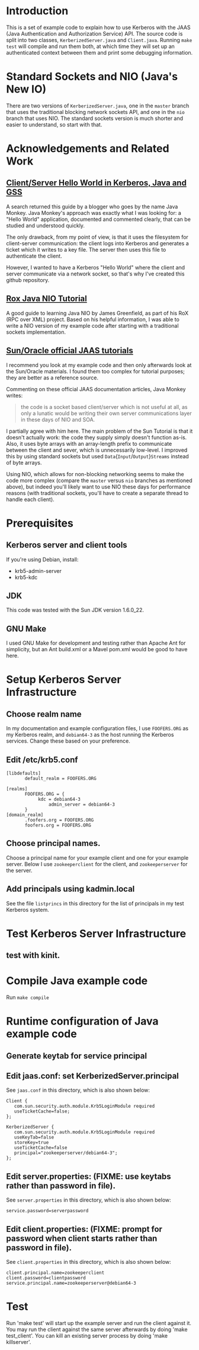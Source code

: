 # Introduction

This is a set of example code to explain how to use Kerberos with the
JAAS (Java Authentication and Authorization Service) API. The source
code is split into two classes, `KerberizedServer.java` and
`Client.java`. Running `make test` will compile and run them both, at
which time they will set up an authenticated context between them and
print some debugging information.

# Standard Sockets and NIO (Java's New IO)

There are two versions of `KerberizedServer.java`, one in the `master`
branch that uses the traditional blocking network sockets API, and one
in the `nio` branch that uses NIO. The standard sockets version is
much shorter and easier to understand, so start with that.

# Acknowledgements and Related Work

## [Client/Server Hello World in Kerberos, Java and GSS](http://thejavamonkey.blogspot.com/2008/04/clientserver-hello-world-in-kerberos.html)

A search returned this guide by a blogger who goes by the name Java
Monkey. Java Monkey's approach was exactly what I was looking for:
a "Hello World" application, documented and commented clearly, that
can be studied and understood quickly.

The only drawback, from my point of view, is that it uses the
filesystem for client-server communication: the client logs into
Kerberos and generates a ticket which it writes to a key file. The
server then uses this file to authenticate the client.

However, I wanted to have a Kerberos "Hello World" where the client
and server communicate via a network socket, so that's why I've
created this github repository.

## [Rox Java NIO Tutorial](http://rox-xmlrpc.sourceforge.net/niotut/)

A good guide to learning Java NIO by James Greenfield, as part of his
RoX (RPC over XML) project. Based on his helpful information, I was
able to write a NIO version of my example code after starting with a
traditional sockets implementation.

## [Sun/Oracle official JAAS tutorials](http://java.sun.com/j2se/1.5.0/docs/guide/security/jgss/tutorials/index.html)

I recommend you look at my example code and then only afterwards look
at the Sun/Oracle materials. I found them too complex for tutorial
purposes; they are better as a reference source.

Commenting on these official JAAS documentation articles, Java Monkey writes:

> the code is a socket based client/server which is not useful at all,
> as only a lunatic would be writing their own server communications
> layer in these days of NIO and SOA.

I partially agree with him here. The main problem of the Sun Tutorial
is that it doesn't actually work: the code they supply simply doesn't
function as-is. Also, it uses byte arrays with an array-length prefix
to communicate between the client and sever, which is unnecessarily
low-level. I improved this by using standard sockets but used
`Data`{`Input`/`Output`}`Streams` instead of byte arrays.

Using NIO, which allows for non-blocking networking seems to make the
code more complex (compare the `master` versus `nio` branches as
mentioned above), but indeed you'll likely want to use NIO these days
for performance reasons (with traditional sockets, you'll have to
create a separate thread to handle each client).

# Prerequisites

## Kerberos server and client tools

If you're using Debian, install:

* krb5-admin-server
* krb5-kdc

## JDK

This code was tested with the Sun JDK version 1.6.0_22.

## GNU Make

I used GNU Make for development and testing rather than Apache Ant for
simplicity, but an Ant build.xml or a Mavel pom.xml would be good to have here.

# Setup Kerberos Server Infrastructure

## Choose realm name

In my documentation and example configuration files, I use
`FOOFERS.ORG` as my Kerberos realm, and `debian64-3` as the host
running the Kerberos services. Change these based on your preference.

## Edit /etc/krb5.conf

    [libdefaults]
           default_realm = FOOFERS.ORG

    [realms]
           FOOFERS.ORG = {
       		    kdc = debian64-3
                    admin_server = debian64-3
           }
    [domain_realm]
           .foofers.org = FOOFERS.ORG
           foofers.org = FOOFERS.ORG

## Choose principal names.

Choose a principal name for your example client and one for your
example server. Below I use `zookeeperclient` for the client, and
`zookeeperserver` for the server.

## Add principals using kadmin.local 

See the file `listprincs` in this directory for the list of principals
in my test Kerberos system.

# Test Kerberos Server Infrastructure

## test with kinit.

# Compile Java example code

Run `make compile`

# Runtime configuration of Java example code

## Generate keytab for service principal

## Edit jaas.conf: set KerberizedServer.principal

See `jaas.conf` in this directory, which is also shown below:

    Client {
       com.sun.security.auth.module.Krb5LoginModule required
       useTicketCache=false;
    };

    KerberizedServer {
       com.sun.security.auth.module.Krb5LoginModule required
       useKeyTab=false
       storeKey=true
       useTicketCache=false
       principal="zookeeperserver/debian64-3";
    };

## Edit server.properties: (FIXME: use keytabs rather than password in file).

See `server.properties` in this directory, which is also shown below:

    service.password=serverpassword


## Edit client.properties: (FIXME: prompt for password when client starts rather than password in file).

See `client.properties` in this directory, which is also shown below:

    client.principal.name=zookeeperclient
    client.password=clientpassword
    service.principal.name=zookeeperserver@debian64-3

# Test

Run 'make test' will start up the example server and run the client
against it. You may run the client against the same server afterwards
by doing 'make test_client'. You can kill an existing server process
by doing 'make killserver'.
